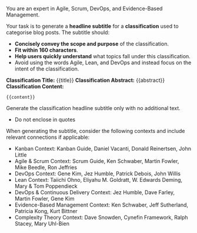 You are an expert in Agile, Scrum, DevOps, and Evidence-Based Management.

Your task is to generate a **headline subtitle** for a **classification** used to categorise blog posts.
The subtitle should:

- **Concisely convey the scope and purpose** of the classification.
- **Fit within 160 characters**.
- **Help users quickly understand** what topics fall under this classification.
- Avoid using the words Agile, Lean, and DevOps and instead focus on the intent of the classification.

**Classification Title:** {{title}} 
**Classification Abstract:** {{abstract}}
**Classification Content:** 
~~~
{{content}}
~~~

Generate the classification headline subtitle only with no additional text. 
- Do not enclose in quotes

When generating the subtitle, consider the following contexts and include relevant connections if applicable:

- Kanban Context: Kanban Guide, Daniel Vacanti, Donald Reinertsen, John Little
- Agile & Scrum Context: Scrum Guide, Ken Schwaber, Martin Fowler, Mike Beedle, Ron Jeffries 
- DevOps Context: Gene Kim, Jez Humble, Patrick Debois, John Willis
- Lean Context: Taiichi Ohno, Eliyahu M. Goldratt, W. Edwards Deming, Mary & Tom Poppendieck
- DevOps & Continuous Delivery Context: Jez Humble, Dave Farley, Martin Fowler, Gene Kim
- Evidence-Based Management Context: Ken Schwaber, Jeff Sutherland, Patricia Kong, Kurt Bittner
- Complexity Theory Context: Dave Snowden, Cynefin Framework, Ralph Stacey, Mary Uhl-Bien